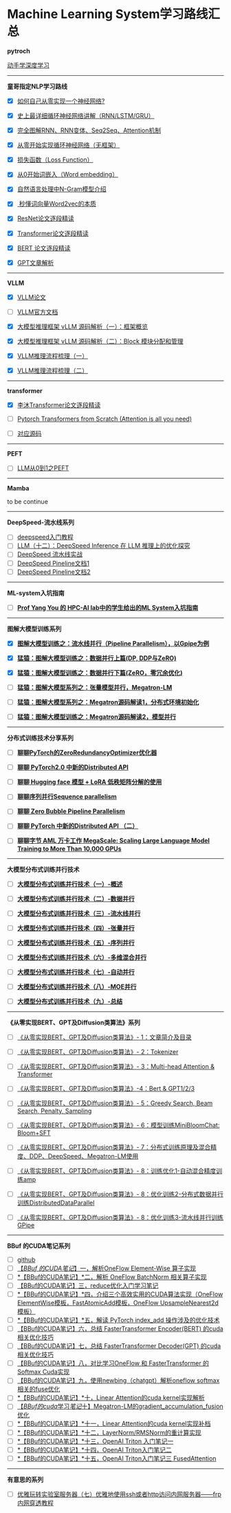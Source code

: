 # Machine Learning System学习路线汇总

**pytroch**

[动手学深度学习](https://zh-v2.d2l.ai/)

---

**童哥指定NLP学习路线**

- [x] [如何自己从零实现一个神经网络?](https://www.zhihu.com/question/314879954/answer/2789242624)

- [x] [史上最详细循环神经网络讲解（RNN/LSTM/GRU）](https://zhuanlan.zhihu.com/p/123211148)

- [x] [完全图解RNN、RNN变体、Seq2Seq、Attention机制](https://zhuanlan.zhihu.com/p/28054589)

- [x] [从零开始实现循环神经网络（无框架）](https://zhuanlan.zhihu.com/p/226048698)

- [x] [损失函数（Loss Function）](https://zhuanlan.zhihu.com/p/261059231)

- [x] [从0开始词嵌入（Word embedding）](https://zhuanlan.zhihu.com/p/422542949)

- [x] [自然语言处理中N-Gram模型介绍](https://zhuanlan.zhihu.com/p/32829048)

- [x] [ 秒懂词向量Word2vec的本质](https://zhuanlan.zhihu.com/p/26306795)

- [x] [ResNet论文逐段精读](https://www.bilibili.com/video/BV1P3411y7nn/)

- [x] [Transformer论文逐段精读](https://www.bilibili.com/video/BV1pu411o7BE/)

- [x] [BERT 论文逐段精读](https://www.bilibili.com/video/BV1PL411M7eQ)

- [x] [GPT文章解析](https://medium.com/@sntaus/understanding-self-attention-gpt-models-80ec894eebf0)

---

**VLLM**

- [x] [VLLM论文](https://arxiv.org/abs/2309.06180)

- [ ] [VLLM官方文档](https://docs.vllm.ai/en/latest/)

- [x] [大模型推理框架 vLLM 源码解析（一）：框架概览](https://zhuanlan.zhihu.com/p/681402162)

- [x] [大模型推理框架 vLLM 源码解析（二）：Block 模块分配和管理](https://zhuanlan.zhihu.com/p/688660090)

- [x] [VLLM推理流程梳理（一）](https://zhuanlan.zhihu.com/p/649974825)

- [x] [VLLM推理流程梳理（二）](https://zhuanlan.zhihu.com/p/649977422)

---

**transformer**

- [x] [李沐Transformer论文逐段精读](https://www.bilibili.com/video/BV1pu411o7BE/)

- [ ] [Pytorch Transformers from Scratch (Attention is all you need)](https://www.youtube.com/watch?v=U0s0f995w14&t=824s)

- [ ] [对应源码](https://github.com/aladdinpersson/Machine-Learning-Collection/blob/master/ML/Pytorch/more_advanced/transformer_from_scratch/transformer_from_scratch.py)

---

**PEFT**

- [ ] [LLM从0到1之PEFT](https://zhuanlan.zhihu.com/p/688336685)

---

**Mamba**

to be continue 

---

**DeepSpeed-流水线系列**

- [ ] [deepspeed入门教程](https://zhuanlan.zhihu.com/p/630734624)
- [ ] [LLM（十二）：DeepSpeed Inference 在 LLM 推理上的优化探究](https://zhuanlan.zhihu.com/p/629085568)
- [ ] [DeepSpeed 流水线实战](https://zhuanlan.zhihu.com/p/636488690)
- [ ] [DeepSpeed Pineline文档1](https://www.deepspeed.ai/tutorials/pipeline/)
- [ ] [DeepSpeed Pineline文档2](https://deepspeed.readthedocs.io/en/latest/pipeline.html)

---

**ML-system入坑指南**

- [ ] [**Prof Yang You 的 HPC-AI lab中的学生给出的ML System入坑指南**](https://fazzie-key.cool/2023/02/21/MLsys/)

---

**图解大模型训练系列**

- [x] **[图解大模型训练之：流水线并行（Pipeline Parallelism），以Gpipe为例](https://zhuanlan.zhihu.com/p/613196255)**

- [x] **[猛猿：图解大模型训练之：数据并行上篇(DP, DDP与ZeRO)](https://zhuanlan.zhihu.com/p/617133971)**

- [x] **[猛猿：图解大模型训练之：数据并行下篇(ZeRO，零冗余优化)](https://zhuanlan.zhihu.com/p/618865052)**

- [ ] **[猛猿：图解大模型系列之：张量模型并行，Megatron-LM](https://zhuanlan.zhihu.com/p/622212228)**

- [ ] **[猛猿：图解大模型系列之：Megatron源码解读1，分布式环境初始化](https://zhuanlan.zhihu.com/p/629121480)**

- [ ] **[猛猿：图解大模型训练之：Megatron源码解读2，模型并行](https://zhuanlan.zhihu.com/p/634377071)**

---

**分布式训练技术分享系列**

- [ ] [**聊聊PyTorch的ZeroRedundancyOptimizer优化器**](https://zhuanlan.zhihu.com/p/596296179)

- [ ] **[聊聊 PyTorch2.0 中新的Distributed API](https://zhuanlan.zhihu.com/p/615754302)**

- [ ] [**聊聊 Hugging face 模型 + LoRA 低秩矩阵分解的使用**](https://zhuanlan.zhihu.com/p/628232317)

- [ ] [**聊聊序列并行Sequence parallelism**](https://zhuanlan.zhihu.com/p/653067104)

- [ ] [**聊聊 Zero Bubble Pipeline Parallelism**](https://zhuanlan.zhihu.com/p/670301574)

- [ ] **[聊聊 PyTorch 中新的Distributed API （二）](https://zhuanlan.zhihu.com/p/681775092)**

- [ ] **[聊聊字节 AML 万卡工作 MegaScale: Scaling Large Language Model Training to More Than 10,000 GPUs](https://zhuanlan.zhihu.com/p/684619370)**

---

**大模型分布式训练并行技术**

- [ ] **[大模型分布式训练并行技术（一）-概述](https://zhuanlan.zhihu.com/p/598714869)**

- [ ] **[大模型分布式训练并行技术（二）-数据并行](https://zhuanlan.zhihu.com/p/650002268)**

- [ ] **[大模型分布式训练并行技术（三）-流水线并行](https://zhuanlan.zhihu.com/p/653860567)**

- [ ] **[大模型分布式训练并行技术（四）-张量并行](https://zhuanlan.zhihu.com/p/657921100)**

- [ ] **[大模型分布式训练并行技术（五）-序列并行](https://zhuanlan.zhihu.com/p/659792351)**

- [ ] **[大模型分布式训练并行技术（六）-多维混合并行](https://zhuanlan.zhihu.com/p/661279318)**

- [ ] **[大模型分布式训练并行技术（七）-自动并行](https://zhuanlan.zhihu.com/p/662517647)**

- [ ] **[大模型分布式训练并行技术（八）-MOE并行](https://zhuanlan.zhihu.com/p/662518387)**

- [ ] **[大模型分布式训练并行技术（九）-总结](https://link.zhihu.com/?target=https%3A//juejin.cn/post/7290740395913969705)**

---

**《从零实现BERT、GPT及Diffusion类算法》系列**

- [ ] [《从零实现BERT、GPT及Diffusion类算法》- 1：文章简介及目录](https://zhuanlan.zhihu.com/p/624068993)

- [ ] [《从零实现BERT、GPT及Diffusion类算法》- 2：Tokenizer](https://zhuanlan.zhihu.com/p/624072556)

- [ ] [《从零实现BERT、GPT及Diffusion类算法》- 3：Multi-head Attention & Transformer](https://zhuanlan.zhihu.com/p/624343441)

- [ ] [《从零实现BERT、GPT及Diffusion类算法》-4：Bert & GPT1/2/3](https://zhuanlan.zhihu.com/p/625178027)

- [ ] [《从零实现BERT、GPT及Diffusion类算法》- 5：Greedy Search, Beam Search, Penalty, Sampling](https://zhuanlan.zhihu.com/p/629929349)

- [ ] [《从零实现BERT、GPT及Diffusion类算法》- 6：模型训练MiniBloomChat: Bloom+SFT](https://zhuanlan.zhihu.com/p/635714662)

- [ ] [《从零实现BERT、GPT及Diffusion类算法》- 7：分布式训练原理及混合精度、DDP、DeepSpeed、Megatron-LM使用](https://zhuanlan.zhihu.com/p/647389318)

- [ ] [《从零实现BERT、GPT及Diffusion类算法》- 8：训练优化1-自动混合精度训练amp](https://zhuanlan.zhihu.com/p/666660654)

- [ ] [《从零实现BERT、GPT及Diffusion类算法》- 8：优化训练2-分布式数据并行训练DistributedDataParallel](https://zhuanlan.zhihu.com/p/666665132)

- [ ] [《从零实现BERT、GPT及Diffusion类算法》- 8：优化训练3-流水线并行训练GPipe](https://zhuanlan.zhihu.com/p/667500496)

---

**BBuf 的CUDA笔记系列**

- [ ] [github](https://github.com/BBuf/how-to-optim-algorithm-in-cuda)
- [ ] [【*BBuf 的CUDA笔记*】一，解析OneFlow Element-Wise 算子实现](https://zhuanlan.zhihu.com/p/591058808)
- [ ] [*【BBuf的CUDA笔记】*二，解析 OneFlow BatchNorm 相关算子实现](https://zhuanlan.zhihu.com/p/593483751)
- [ ] [【BBuf的CUDA笔记】三，reduce优化入门学习笔记](https://zhuanlan.zhihu.com/p/596012674)
- [ ] [*【BBuf的CUDA笔记】*四，介绍三个高效实用的CUDA算法实现（OneFlow ElementWise模板，FastAtomicAdd模板，OneFlow UpsampleNearest2d模板）](https://zhuanlan.zhihu.com/p/597435971)
- [ ] [*【BBuf的CUDA笔记】*五，解读 PyTorch index_add 操作涉及的优化技术](https://zhuanlan.zhihu.com/p/599085070)
- [ ] [【BBuf的CUDA笔记】六，总结 FasterTransformer Encoder(BERT) 的cuda相关优化技巧](https://zhuanlan.zhihu.com/p/601130731)
- [ ] [【BBuf的CUDA笔记】七，总结 FasterTransformer Decoder(GPT) 的cuda相关优化技巧](https://zhuanlan.zhihu.com/p/603611192)
- [ ] [【BBuf的CUDA笔记】八，对比学习OneFlow 和 FasterTransformer 的 Softmax Cuda实现](https://zhuanlan.zhihu.com/p/609198294)
- [ ] [【BBuf的CUDA笔记】九，使用newbing（chatgpt）解析oneflow softmax相关的fuse优化](https://zhuanlan.zhihu.com/p/615619524)
- [ ] [*【BBuf的CUDA笔记】*十，Linear Attention的cuda kernel实现解析](https://zhuanlan.zhihu.com/p/673896906)
- [ ] [【*BBuf的cuda*学习*笔记*十】Megatron-LM的gradient_accumulation_fusion优化](https://zhuanlan.zhihu.com/p/651875478)
- [ ] [*【BBuf的CUDA笔记】*十一，Linear Attention的cuda kernel实现补档](https://zhuanlan.zhihu.com/p/676027884)
- [ ] [*【BBuf的CUDA笔记】*十二，LayerNorm/RMSNorm的重计算实现](https://zhuanlan.zhihu.com/p/677986216)
- [ ] [*【BBuf的CUDA笔记】*十三，OpenAI Triton 入门笔记一](https://zhuanlan.zhihu.com/p/679232270)
- [ ] [*【BBuf的CUDA笔记】*十四，OpenAI Triton入门笔记二](https://zhuanlan.zhihu.com/p/682343740)
- [ ] [*【BBuf的CUDA笔记】*十五，OpenAI Triton入门笔记三 FusedAttention](https://zhuanlan.zhihu.com/p/684557290)

---

**有意思的系列**

- [ ] [优雅玩转实验室服务器（七）优雅地使用ssh或者http访问内网服务器——frp内网穿透教程](https://zhuanlan.zhihu.com/p/688161704)

